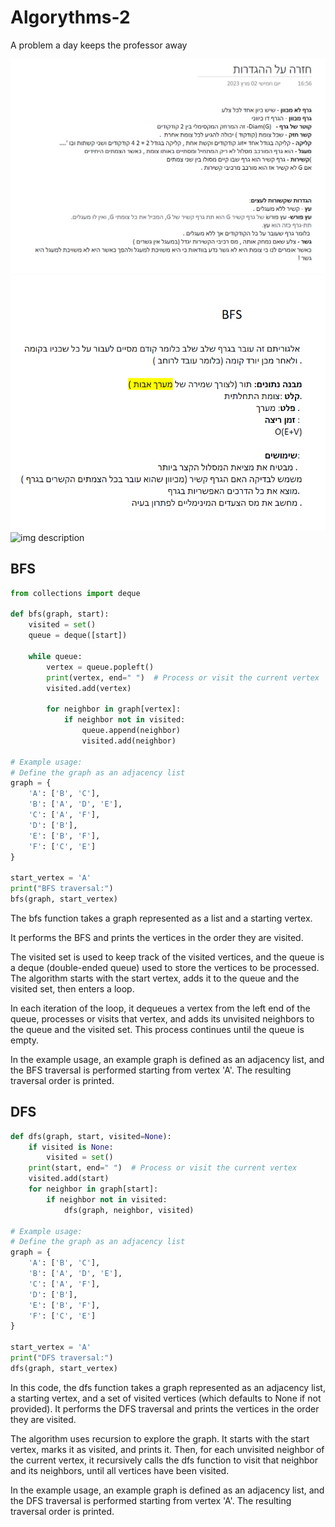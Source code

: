 # Algorythms-2

A problem a day keeps the professor away

<img src="./hagdarot.png" alt="img description" />

<img src="./hagdara bfs.png" alt="img description" />

<img src="./hagdara dfs" alt="img description" />


## BFS
```python
from collections import deque

def bfs(graph, start):
    visited = set()
    queue = deque([start])

    while queue:
        vertex = queue.popleft()
        print(vertex, end=" ")  # Process or visit the current vertex
        visited.add(vertex)

        for neighbor in graph[vertex]:
            if neighbor not in visited:
                queue.append(neighbor)
                visited.add(neighbor)

# Example usage:
# Define the graph as an adjacency list
graph = {
    'A': ['B', 'C'],
    'B': ['A', 'D', 'E'],
    'C': ['A', 'F'],
    'D': ['B'],
    'E': ['B', 'F'],
    'F': ['C', 'E']
}

start_vertex = 'A'
print("BFS traversal:")
bfs(graph, start_vertex)
```
The bfs function takes a graph represented as a list and a starting vertex.

It performs the BFS and prints the vertices in the order they are visited.

The visited set is used to keep track of the visited vertices, and the queue is a deque (double-ended queue) used to store the vertices to be processed. The algorithm starts with the start vertex, adds it to the queue and the visited set, then enters a loop.

In each iteration of the loop, it dequeues a vertex from the left end of the queue, processes or visits that vertex, and adds its unvisited neighbors to the queue and the visited set. This process continues until the queue is empty.

In the example usage, an example graph is defined as an adjacency list, and the BFS traversal is performed starting from vertex 'A'. The resulting traversal order is printed. 


## DFS
```python
def dfs(graph, start, visited=None):
    if visited is None:
        visited = set()
    print(start, end=" ")  # Process or visit the current vertex
    visited.add(start)
    for neighbor in graph[start]:
        if neighbor not in visited:
            dfs(graph, neighbor, visited)

# Example usage:
# Define the graph as an adjacency list
graph = {
    'A': ['B', 'C'],
    'B': ['A', 'D', 'E'],
    'C': ['A', 'F'],
    'D': ['B'],
    'E': ['B', 'F'],
    'F': ['C', 'E']
}

start_vertex = 'A'
print("DFS traversal:")
dfs(graph, start_vertex)
```

In this code, the dfs function takes a graph represented as an adjacency list, a starting vertex, and a set of visited vertices (which defaults to None if not provided). It performs the DFS traversal and prints the vertices in the order they are visited.

The algorithm uses recursion to explore the graph. 
It starts with the start vertex, marks it as visited, and prints it. Then, for each unvisited neighbor of the current vertex, it recursively calls the dfs function to visit that neighbor and its neighbors, until all vertices have been visited.

In the example usage, an example graph is defined as an adjacency list, and the DFS traversal is performed starting from vertex 'A'. The resulting traversal order is printed.

